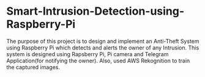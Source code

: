 # Smart-Intrusion-Detection-using-Raspberry-Pi
The purpose of this project is to design and implement an Anti-Theft System using Raspberry Pi which detects and alerts the owner of any Intrusion.
This system is designed using Rapsberry Pi, Pi camera and Telegram Application(for notifying the owner). Also, used AWS Rekognition to train the captured images. 

